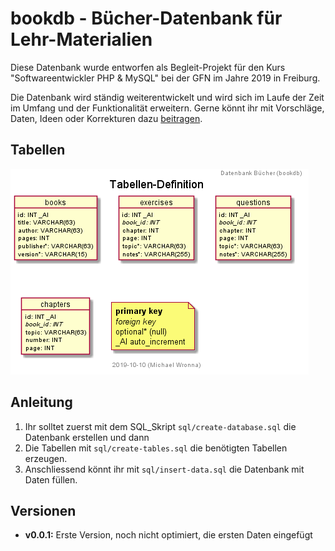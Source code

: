 # bookdb - Bücher-Datenbank für Lehr-Materialien

Diese Datenbank wurde entworfen als Begleit-Projekt für den Kurs "Softwareentwickler PHP & MySQL"
bei der GFN im Jahre 2019 in Freiburg.

Die Datenbank wird ständig weiterentwickelt und wird sich im Laufe der Zeit im Umfang und der
Funktionalität erweitern. Gerne könnt ihr mit Vorschläge, Daten, Ideen oder Korrekturen dazu
[beitragen](issues).

## Tabellen

![Tabellen-Definition](img/bookdb.png)

## Anleitung

1.	Ihr solltet zuerst mit dem SQL_Skript `sql/create-database.sql` die Datenbank erstellen und dann
2.	Die Tabellen mit `sql/create-tables.sql` die benötigten Tabellen erzeugen.
3.	Anschliessend könnt ihr mit `sql/insert-data.sql` die Datenbank mit Daten füllen.

## Versionen

*	**v0.0.1:** Erste Version, noch nicht optimiert, die ersten Daten eingefügt
